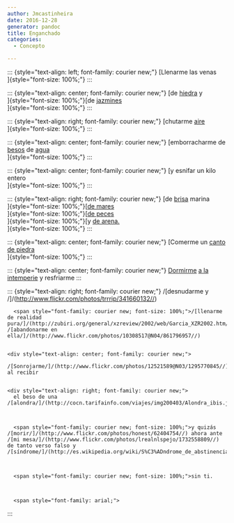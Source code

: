 ```yaml
---
author: Jmcastinheira
date: 2016-12-28
generator: pandoc
title: Enganchado
categories:
  - Concepto

---
```




::: {style="text-align: left; font-family: courier new;"}
[Llenarme las venas\
]{style="font-size: 100%;"}
:::

::: {style="text-align: center; font-family: courier new;"}
[de [hiedra](http://www.flickr.com/photos/tenebris/79597043/) y\
]{style="font-size: 100%;"}[de
[jazmines](http://www.flickr.com/photos/ciaochessa/1332500899/)\
]{style="font-size: 100%;"}
:::

::: {style="text-align: right; font-family: courier new;"}
[chutarme [aire](http://www.flickr.com/photos/ihnasio/500135350/)\
]{style="font-size: 100%;"}
:::

::: {style="text-align: center; font-family: courier new;"}
[emborracharme de
[besos](http://www.dalealplay.com/informaciondecontenido.php?con=63651)
de [agua](http://www.flickr.com/photos/kapuxino/360812480/)\
]{style="font-size: 100%;"}
:::

::: {style="text-align: center; font-family: courier new;"}
[y esnifar un kilo entero\
]{style="font-size: 100%;"}
:::

::: {style="text-align: right; font-family: courier new;"}
[de [brisa](http://www.flickr.com/photos/eduardo_arias/393449063/)
marina\
]{style="font-size: 100%;"}[[de
mares](http://www.flickr.com/photos/rayds/373612927/)\
]{style="font-size: 100%;"}[[de
peces](http://www.flickr.com/photos/mirando/49472775/)\
]{style="font-size: 100%;"}[y [de
arena.](http://www.flickr.com/photos/brunoat/428062326/)\
]{style="font-size: 100%;"}
:::

::: {style="text-align: center; font-family: courier new;"}
[Comerme un [canto de
piedra](http://www.flickr.com/photos/plateada/1244542194/)\
]{style="font-size: 100%;"}
:::

::: {style="text-align: center; font-family: courier new;"}
[Dormirme](http://www.dailymotion.com/video/xy0wd_chats-paresseux) [a la
intemperie](http://www.flickr.com/photos/teepeet/332663892/) y
resfriarme
:::

::: {style="text-align: right; font-family: courier new;"}
      /[desnudarme y /]/(http://www.flickr.com/photos/trrrip/341660132//) 
    

    
      <span style="font-family: courier new; font-size: 100%;">/[llenarme de realidad pura/]/(http://zubiri.org/general/xzreview/2002/web/Garcia_XZR2002.htm/) /[abandonarme en ella/]/(http://www.flickr.com/photos/10308517@N04/861796957//) 
    

    <div style="text-align: center; font-family: courier new;">
      /[Sonrojarme/]/(http://www.flickr.com/photos/12521589@N03/1295770845//) al recibir 
    

    <div style="text-align: right; font-family: courier new;">
      el beso de una /[alondra/]/(http://cocn.tarifainfo.com/viajes/img200403/Alondra_ibis.jpg/) 
    

    
      <span style="font-family: courier new; font-size: 100%;">y quizás /[morir/]/(http://www.flickr.com/photos/honest/62404754//) ahora ante /[mi mesa/]/(http://www.flickr.com/photos/lrealnlspejo/1732558809//) de tanto verso falso y /[síndrome/]/(http://es.wikipedia.org/wiki/S%C3%ADndrome_de_abstinencia/) 
    

    
      <span style="font-family: courier new; font-size: 100%;">sin ti.
    

    
      <span style="font-family: arial;"> 
    
:::
